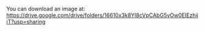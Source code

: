 You can download an image at: https://drive.google.com/drive/folders/16610x3k8YI8cVpCAbG5vOw0EIEzhijiT?usp=sharing
